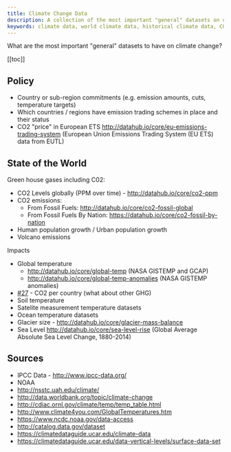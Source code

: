 ```yaml
---
title: Climate Change Data
description: A collection of the most important "general" datasets on climate change.
keywords: climate data, world climate data, historical climate data, CO2 levels globally, CO2 emission from fossil fuels
---
```


What are the most important "general" datasets to have on climate change?

[[toc]]

## Policy

* Country or sub-region commitments (e.g. emission amounts, cuts, temperature targets)
* Which countries / regions have emission trading schemes in place and their status
* CO2 "price" in European ETS http://datahub.io/core/eu-emissions-trading-system (European Union Emissions Trading System (EU ETS) data from EUTL)

## State of the World

Green house gases including C02:

* CO2 Levels globally (PPM over time) - http://datahub.io/core/co2-ppm
* CO2 emissions:
  * From Fossil Fuels: http://datahub.io/core/co2-fossil-global
  * From Fossil Fuels By Nation: https://datahub.io/core/co2-fossil-by-nation
* Human population growth / Urban population growth
* Volcano emissions

Impacts

* Global temperature
  * http://datahub.io/core/global-temp (NASA GISTEMP and GCAP)
  * http://datahub.io/core/global-temp-anomalies (NASA GISTEMP anomalies)
* [#27](https://github.com/datasets/registry/issues/27) - CO2 per country (what about other GHG)
* Soil temperature
* Satelite measurement temperature datasets 
* Ocean temperature datasets 
* Glacier size - http://datahub.io/core/glacier-mass-balance
* Sea Level http://datahub.io/core/sea-level-rise (Global Average Absolute Sea Level Change, 1880-2014)

## Sources

* IPCC Data - http://www.ipcc-data.org/
* NOAA
* http://nsstc.uah.edu/climate/
* http://data.worldbank.org/topic/climate-change
* http://cdiac.ornl.gov/climate/temp/temp_table.html
* http://www.climate4you.com/GlobalTemperatures.htm
* https://www.ncdc.noaa.gov/data-access
* http://catalog.data.gov/dataset
* https://climatedataguide.ucar.edu/climate-data
* https://climatedataguide.ucar.edu/data-vertical-levels/surface-data-set

